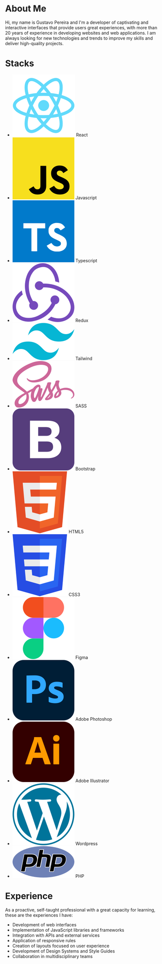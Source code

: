 # About Me

Hi, my name is Gustavo Pereira and I'm a developer of captivating and interactive interfaces that provide users great experiences, with more than 20 years of experience in developing websites and web applications. I am always looking for new technologies and trends to improve my skills and deliver high-quality projects.

# Stacks
- <img src="images/reactjs.svg" /> React
- <img src="images/js.svg" /> Javascript
- <img src="images/typescript.svg" /> Typescript
- <img src="images/redux.svg" /> Redux
- <img src="images/tailwindcss.svg" /> Tailwind
- <img src="images/sass.svg" /> SASS
- <img src="images/bootstrap4.svg" /> Bootstrap
- <img src="images/html5.svg" /> HTML5
- <img src="images/css3.svg" /> CSS3
- <img src="images/figma.svg" /> Figma
- <img src="images/ps.svg" /> Adobe Photoshop
- <img src="images/ai.svg" /> Adobe Illustrator
- <img src="images/wordpress.svg" /> Wordpress
- <img src="images/php.svg" /> PHP

# Experience
As a proactive, self-taught professional with a great capacity for learning, these are the experiences I have:
- Development of web interfaces
- Implementation of JavaScript libraries and frameworks
- Integration with APIs and external services
- Application of responsive rules
- Creation of layouts focused on user experience
- Development of Design Systems and Style Guides
- Collaboration in multidisciplinary teams

<!--
**gugarosp/gugarosp** is a ✨ _special_ ✨ repository because its `README.md` (this file) appears on your GitHub profile.

Here are some ideas to get you started:

- 🔭 I’m currently working on ...
- 🌱 I’m currently learning ...
- 👯 I’m looking to collaborate on ...
- 🤔 I’m looking for help with ...
- 💬 Ask me about ...
- 📫 How to reach me: ...
- 😄 Pronouns: ...
- ⚡ Fun fact: ...
- Hi there 👋
-->
